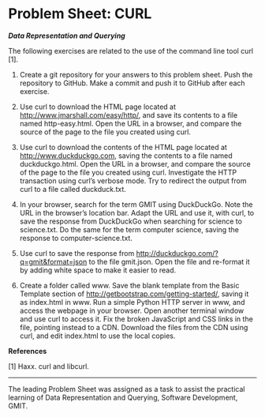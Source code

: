 Problem Sheet: CURL
=====

__*Data Representation and Querying*__

The following exercises are related to the use of the command line tool curl [1].

1. Create a git repository for your answers to this problem sheet. Push the repository to GitHub. Make a commit and push it to GitHub after each exercise.

2. Use curl to download the HTML page located at http://www.jmarshall.com/easy/http/, and save its contents to a file named http-easy.html. Open the URL in a browser, and compare the source of the page to the file you created using curl.

3. Use curl to download the contents of the HTML page located at http://www.duckduckgo.com, saving the contents to a file named duckduckgo.html. Open the URL in a browser, and compare the source of the page to the file you created using curl. Investigate the HTTP transaction using curl’s verbose mode. Try to redirect the output from curl to a file called duckduck.txt.

4. In your browser, search for the term GMIT using DuckDuckGo. Note the URL in the browser’s location bar. Adapt the URL and use it, with curl, to save the response from DuckDuckGo when searching for science to science.txt. Do the same for the term computer science, saving the response to computer-science.txt.

5. Use curl to save the response from http://duckduckgo.com/?q=gmit&format=json to the file gmit.json. Open the file and re-format it by adding white space to make it easier to read.

6. Create a folder called www. Save the blank template from the Basic Template section of http://getbootstrap.com/getting-started/, saving it as index.html in www. Run a simple Python HTTP server in www, and access the webpage in your browser. Open another terminal window and use curl to access it. Fix the broken JavaScript and CSS links in the file, pointing instead to a CDN. Download the files from the CDN using curl, and edit index.html to use the local copies.

**References** 

[1] Haxx. curl and libcurl.

---
The leading Problem Sheet was assigned as a task to assist the practical learning of Data Representation and Querying, Software Development, GMIT.